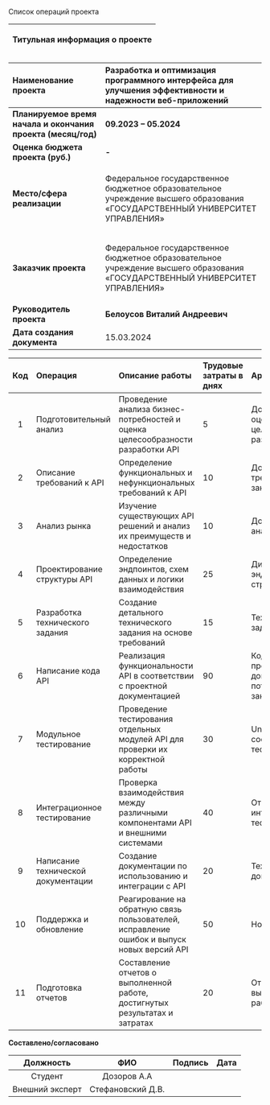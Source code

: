 Список операций проекта

|<p>**Титульная информация о проекте**</p><p></p>|
| :-: |

|**Наименование проекта**|**Разработка и оптимизация программного интерфейса для улучшения эффективности и надежности веб-приложений**|
| :- | :- |
|**Планируемое время начала и окончания проекта (месяц/год)**|**09.2023 – 05.2024**|
|**Оценка бюджета проекта (руб.)**|**-**|
|**Место/сфера реализации**|<p>Федеральное государственное бюджетное образовательное учреждение высшего образования «ГОСУДАРСТВЕННЫЙ УНИВЕРСИТЕТ УПРАВЛЕНИЯ»</p>|
|**Заказчик проекта**|<p>Федеральное государственное бюджетное образовательное учреждение высшего образования «ГОСУДАРСТВЕННЫЙ УНИВЕРСИТЕТ УПРАВЛЕНИЯ»</p>|
|**Руководитель проекта**|**Белоусов Виталий Андреевич**|
|**Дата создания документа**|15.03.2024|


|**Код**|**Операция**|**Описание работы**|**Трудовые затраты в днях**|**Артефакты**|
| :-: | :- | :- |:- | :- |
|1|Подготовительный анализ|Проведение анализа бизнес-потребностей и оценка целесообразности разработки API|5|Документ с оценкой целесообразности разработки|
|2|Описание требований к API|Определение функциональных и нефункциональных требований к API|10|Документ с требованиями заказчика|
|3|Анализ рынка|Изучение существующих API решений и анализ их преимуществ и недостатков|10|Документ с анализом рынка|
|4|Проектирование структуры API|Определение эндпоинтов, схем данных и логики взаимодействия|25|Диаграмма эндпоинтов и структуры БД|
|5|Разработка технического задания|Создание детального технического задания на основе требований|15|Техническое задание|
|6|Написание кода API|Реализация функциональности API в соответствии с проектной документацией|90|Код API с учетом проектной документацией и потребностями заказчика|
|7|Модульное тестирование|Проведение тестирования отдельных модулей API для проверки их корректной работы|30|Unit-тесты, составление тестов в Postman|
|8|Интеграционное тестирование|Проверка взаимодействия между различными компонентами API и внешними системами|40|Отчёт по интеграционному тестированию|
|9|Написание технической документации|Создание документации по использованию и интеграции с API|20|Техническая документация API|
|10|Поддержка и обновление|Реагирование на обратную связь пользователей, исправление ошибок и выпуск новых версий API|50|Новая версия API|
|11|Подготовка отчетов|Составление отчетов о выполненной работе, достигнутых результатах и затратах|20|Отчет о выполненной работе|


**Составлено/согласовано**


|**Должность**|**ФИО**|**Подпись**|**Дата**|
| :-: | :-: | :-: | :-: |
|Студент|Дозоров А.А|||
|Внешний эксперт|Стефановский Д.В.|||
